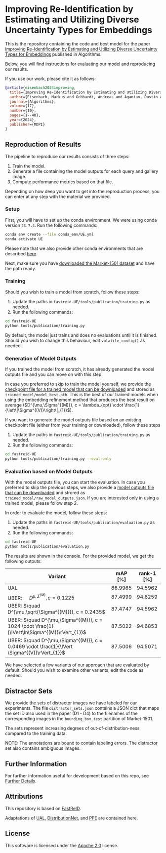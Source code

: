 # Improving Re-Identification by Estimating and Utilizing Diverse Uncertainty Types for Embeddings

This is the repository containing the code and best model for the paper [Improving Re-Identification by Estimating and Utilizing Diverse Uncertainty Types for Embeddings](https://doi.org/10.3390/a17100430) published in Algorithms. 

Below, you will find instructions for evaluating our model and reproducing our results.

If you use our work, please cite it as follows:
```bibtex
@article{eisenbach2024improving,
  title={Improving Re-Identification by Estimating and Utilizing Diverse Uncertainty Types for Embeddings},
  author={Eisenbach, Markus and Gebhardt, Andreas and Aganian, Dustin and Gross, Horst-Michael},
  journal={Algorithms},
  volume={17},
  number={10},
  pages={1--40},
  year={2024},
  publisher={MDPI}
}
```

## Reproduction of Results
The pipeline to reproduce our results consists of three steps:
1. Train the model.
2. Generate a file containing the model outputs for each query and gallery image.
3. Compute performance metrics based on that file.

Depending on how deep you want to get into the reproduction process, you can enter at any step with the material we provided.

### Setup
First, you will have to set up the conda environment.
We were using conda version `23.7.4`. 
Run the following commands:

```bash
conda env create --file conda_env/UE.yml
conda activate UE
```
Please note that we also provide other conda environments that are described [here](conda_env/README.md).

Next, make sure you have [downloaded the Market-1501 dataset](https://www.kaggle.com/datasets/pengcw1/market-1501/data) and have the path ready.

### Training

Should you wish to train a model from scratch, follow these steps:
1. Update the paths in `fastreid-UE/tools/publication/training.py` as needed.
2. Run the following commands:

```bash
cd fastreid-UE
python tools/publication/training.py
```

By default, the model just trains and does no evaluations until it is finished. Should you wish to change this behaviour, edit `volatile_config()` as needed.


### Generation of Model Outputs

If you trained the model from scratch, it has already generated the model outputs file and you can move on with this step.

In case you preferred to skip to train the model yourself, we provide the [checkpoint file for a trained model that can be downloaded](https://drive.google.com/uc?export=download&id=1z8SWm0O6ciwI02RAV5rPWhG5qp12_jM2) and stored as `trained_model/model_best.pth`.
This is the best of our trained models when using the embedding refinement method that produces the best result on average ($D^{\mu,\Sigma^{(M)}}, c = \lambda_{opt} \cdot \frac{1}{\left\|\Sigma^{(V)}\right\|_{1}}$).

If you want to generate the model outputs file based on an existing checkpoint file (either from your training or downloaded), follow these steps
1. Update the paths in `fastreid-UE/tools/publication/training.py` as needed.
2. Run the following commands:

```bash
cd fastreid-UE
python tools/publication/training.py --eval-only
```


### Evaluation based on Model Outputs

With the model outputs file, you can start the evaluation.
In case you preferred to skip the previous steps, we also provide a [model outputs file that can be downloaded](https://drive.google.com/uc?export=download&id=1ezEztkDU8V1NJArvkiAqUjyp_up01G7D) and strored as `trained_model/raw_model_outputs.json`.
If you are interested only in using a trained model, please follow step 2.

In order to evaluate the model, follow these steps:
1. Update the paths in `fastreid-UE/tools/publication/evaluation.py` as needed.
2. Run the following commands:

```bash
cd fastreid-UE
python tools/publication/evaluation.py
```

The results are shown in the console. For the provided model, we get the following outputs:

| Variant                            | mAP [%]  | rank-1 [%]  |
|------------------------------------|----------|-------------|
| UAL                                | 86.9965  | 94.5962     |
| UBER: $\quad D^{\mu,\Sigma^{(M)}}, c = 0.1225$              | 87.4999  | 94.6259     |
| UBER: $\quad D^{\mu,\sqrt{\Sigma^{(M)}}}, c = 0.2435$        | 87.4747  | 94.5962     |
| UBER: $\quad D^{\mu,\Sigma^{(M)}}, c = 1024 \cdot \frac{1}{\lVert\ln\Sigma^{(M)}\rVert_{1}}$      | 87.5022  | 94.6853     |
| UBER: $\quad D^{\mu,\Sigma^{(M)}}, c = 0.0469 \cdot \frac{1}{\lVert \Sigma^{(V)}\rVert_{1}}$      | 87.5006  | 94.5071     |

We have selected a few variants of our approach that are evaluated by default.
Should you wish to examine other variants, edit the code as needed.


## Distractor Sets

We provide the sets of distractor images we have labeled for our experiments.
The file `distractor_sets.json` contains a JSON dict that maps the set ID also used in the paper (D1 - D4) to the filenames of the corresponding images in the `bounding_box_test` partition of Market-1501.

The sets represent increasing degrees of out-of-distribution-ness compared to the training data.

NOTE: The annotations are bound to contain labeling errors. The distractor set also contains ambiguous images.

## Further Information

For further information useful for development based on this repo, see [Further Details](misc/FURTHER_DETAILS.md).

## Attributions
This repository is based on [FastReID](https://github.com/JDAI-CV/fast-reid/tree/master/fastreid).

Adaptations of [UAL](https://github.com/dcp15/UAL/tree/master), [DistributionNet](https://github.com/TianyuanYu/DistributionNet), and [PFE](https://github.com/seasonSH/Probabilistic-Face-Embeddings) are contained here. 

## License
This software is licensed under the [Apache 2.0](LICENSE) license.

